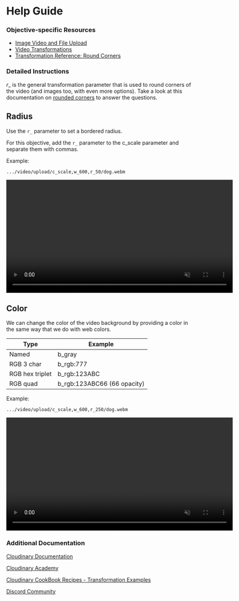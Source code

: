 # Help Guide

### Objective-specific Resources
* [Image Video and File Upload](https://cloudinary.com/documentation/image_video_and_file_upload?utm_source=twilio&utm_medium=event&utm_campaign=cloudinary-twilioquest-2021)
* [Video Transformations](https://cloudinary.com/documentation/video_manipulation_and_delivery?utm_source=twilio&utm_medium=event&utm_campaign=cloudinary-twilioquest-2021)
* [Transformation Reference: Round Corners](https://cloudinary.com/documentation/transformation_reference?utm_source=twilio&utm_medium=event&utm_campaign=cloudinary-twilioquest-2021#r_round_corners)

### Detailed Instructions
_r__ is the general transformation parameter that is used to round corners of the video (and images too, with even more options). Take a look at this documentation on [rounded corners](https://cloudinary.com/documentation/transformation_reference?utm_source=twilio&utm_medium=event&utm_campaign=cloudinary-twilioquest-2021#r_round_corners) to answer the questions.

## Radius 
Use the `r_` parameter to set a bordered radius.

For this objective, add the `r_` parameter to the c_scale parameter and separate them with commas.

Example:
~~~text
.../video/upload/c_scale,w_600,r_50/dog.webm
~~~
<div>
   <video muted controls width="600">
      <source src="https://demo-res.cloudinary.com//video/upload/c_scale,w_600,r_50/dog.webm" type="video/mp4">
   </video>
</div>


## Color
We can change the color of the video background by providing a color in the same way that we do with web colors.

|Type|Example|
|----|---|
|Named|b_gray|
|RGB 3 char | b_rgb:777|
|RGB hex triplet| b_rgb:123ABC|
|RGB quad|b_rgb:123ABC66 (66 opacity)|

Example:
~~~text
.../video/upload/c_scale,w_600,r_250/dog.webm
~~~
<div>
   <video muted controls width="600">
      <source src="https://demo-res.cloudinary.com/video/upload/c_scale,w_600,r_250,b_rgb:123ABC/dog.webm" type="video/mp4">
   </video>
</div>


### Additional Documentation

[Cloudinary Documentation](https://cloudinary.com/documentation?utm_source=twilio&utm_medium=event&utm_campaign=cloudinary-twilioquest-2021)

[Cloudinary Academy](https://training.cloudinary.com?utm_source=twilio&utm_medium=event&utm_campaign=cloudinary-twilioquest-2021)

[Cloudinary CookBook Recipes - Transformation Examples](https://cloudinary.com/cookbook?utm_source=twilio&utm_medium=event&utm_campaign=cloudinary-twilioquest-2021)

[Discord Community](https://discord.gg/CCsubwFbvd)